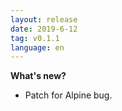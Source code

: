 ```yaml
---
layout: release
date: 2019-6-12
tag: v0.1.1
language: en
---
```


**What's new?**

- Patch for Alpine bug.

